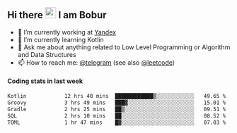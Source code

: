 ## Hi there <img src="https://media.giphy.com/media/hvRJCLFzcasrR4ia7z/giphy.gif" width="25px" height="25px"> I am Bobur

- 💼 I’m currently working at [Yandex](https://yandex.ru/)
- 🌱 I’m currently learning Kotlin
- 💬 Ask me about anything related to Low Level Programming or Algorithm and Data Structures
- 📫 How to reach me: [@telegram](https://t.me/octoant) (see also [@leetcode](https://leetcode.com/octoant/))    

#### Coding stats in last week

<!--START_SECTION:waka-->

```txt
Kotlin            12 hrs 40 mins  ████████████▒░░░░░░░░░░░░   49.65 %
Groovy            3 hrs 49 mins   ███▓░░░░░░░░░░░░░░░░░░░░░   15.01 %
Gradle            2 hrs 25 mins   ██▒░░░░░░░░░░░░░░░░░░░░░░   09.51 %
SQL               2 hrs 10 mins   ██░░░░░░░░░░░░░░░░░░░░░░░   08.52 %
TOML              1 hr 47 mins    █▓░░░░░░░░░░░░░░░░░░░░░░░   07.03 %
```

<!--END_SECTION:waka-->
